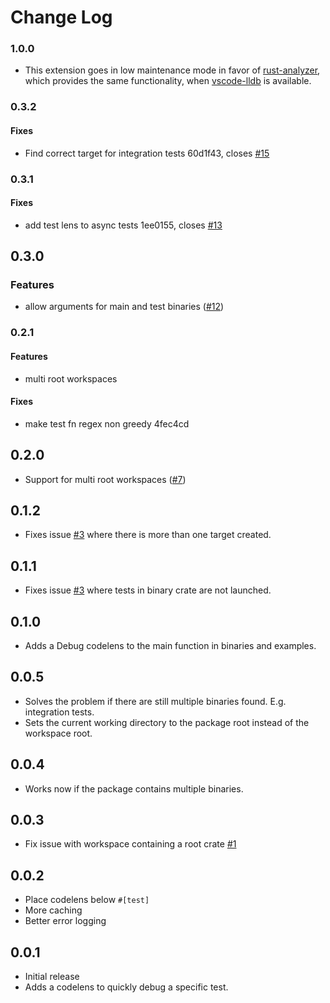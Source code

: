 # Change Log

### 1.0.0

* This extension goes in low maintenance mode in favor of [rust-analyzer](https://marketplace.visualstudio.com/items?itemName=matklad.rust-analyzer), which provides the same functionality, when [vscode-lldb](https://marketplace.visualstudio.com/items?itemName=vadimcn.vscode-lldb) is available.

### 0.3.2

#### Fixes

* Find correct target for integration tests 60d1f43, closes [#15](https://github.com/hdevalke/rust-test-lens/issues/15)

### 0.3.1

#### Fixes

* add test lens to async tests 1ee0155, closes [#13](https://github.com/hdevalke/rust-test-lens/issues/13)

## 0.3.0

### Features

* allow arguments for main and test binaries ([#12](https://github.com/hdevalke/rust-test-lens/issues/12))

### 0.2.1

#### Features

* multi root workspaces

#### Fixes

* make test fn regex non greedy 4fec4cd

## 0.2.0

- Support for multi root workspaces ([#7](https://github.com/hdevalke/rust-test-lens/issues/7))

## 0.1.2

- Fixes issue [#3](https://github.com/hdevalke/rust-test-lens/issues/3) where there is more than one target created.

## 0.1.1

- Fixes issue [#3](https://github.com/hdevalke/rust-test-lens/issues/3) where tests in binary crate are not launched.

## 0.1.0

- Adds a Debug codelens to the main function in binaries and examples.

## 0.0.5

- Solves the problem if there are still multiple binaries found. E.g. integration tests.
- Sets the current working directory to the package root instead of the workspace root.

## 0.0.4

- Works now if the package contains multiple binaries.

## 0.0.3

- Fix issue with workspace containing a root crate [#1](https://github.com/hdevalke/rust-test-lens/issues/1)

## 0.0.2

- Place codelens below `#[test]`
- More caching
- Better error logging

## 0.0.1

- Initial release
- Adds a codelens to quickly debug a specific test.